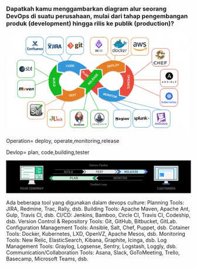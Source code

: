 ### Dapatkah kamu menggambarkan diagram alur seorang DevOps di suatu perusahaan, mulai dari tahap pengembangan produk (development) hingga rilis ke publik (production)?

![devopsalur](https://raw.githubusercontent.com/fembi/dumbway-fembi-isnanto/main/gambar/devops%20alur.jpg)

Operation= deploy, operate,monitoring,release

Devlop= plan, code,building,tester

![pipeline devops](https://raw.githubusercontent.com/fembi/dumbway-fembi-isnanto/main/gambar/pipeline.jpg)

Ada beberapa tool yang digunakan dalam devops culture:
Planning Tools: JIRA, Redmine, Trac, Rally, dsb.
Building Tools: Apache Maven, Apache Ant, Gulp, Travis CI, dsb.
CI/CD: Jenkins, Bamboo, Circle CI, Travis CI, Codeship, dsb.
Version Control & Repository Tools: Git, GitHub, Bitbucket, GitLab.
Configuration Management Tools: Ansible, Salt, Chef, Puppet, dsb.
Cotainer Tools: Docker, Kubernetes, LXD, OpenVZ, Apache Mesos, dsb.
Monitoring Tools: New Relic, ElasticSearch, Kibana, Graphite, Icinga, dsb.
Log Management Tools: Graylog, Logsense, Sentry, Logstash, Loggly, dsb.
Communication/Collaboration Tools: Asana, Slack, GoToMeeting, Trello, Basecamp, Microsoft Teams, dsb.